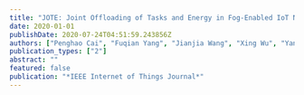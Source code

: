 ```yaml
---
title: "JOTE: Joint Offloading of Tasks and Energy in Fog-Enabled IoT Networks"
date: 2020-01-01
publishDate: 2020-07-24T04:51:59.243856Z
authors: ["Penghao Cai", "Fuqian Yang", "Jianjia Wang", "Xing Wu", "Yang Yang", "Xiliang Luo"]
publication_types: ["2"]
abstract: ""
featured: false
publication: "*IEEE Internet of Things Journal*"
---
```



